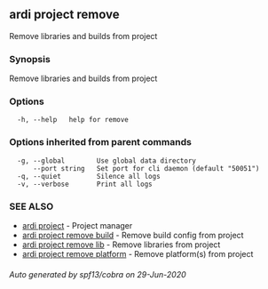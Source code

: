 ## ardi project remove

Remove libraries and builds from project

### Synopsis


Remove libraries and builds from project

### Options

```
  -h, --help   help for remove
```

### Options inherited from parent commands

```
  -g, --global        Use global data directory
      --port string   Set port for cli daemon (default "50051")
  -q, --quiet         Silence all logs
  -v, --verbose       Print all logs
```

### SEE ALSO

* [ardi project](ardi_project.md)	 - Project manager
* [ardi project remove build](ardi_project_remove_build.md)	 - Remove build config from project
* [ardi project remove lib](ardi_project_remove_lib.md)	 - Remove libraries from project
* [ardi project remove platform](ardi_project_remove_platform.md)	 - Remove platform(s) from project

###### Auto generated by spf13/cobra on 29-Jun-2020

